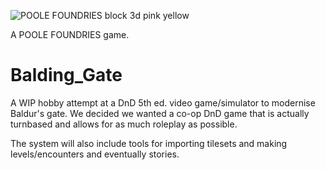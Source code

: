 ![POOLE FOUNDRIES block 3d pink yellow](https://user-images.githubusercontent.com/11618525/146427288-8fae2d7d-d788-4867-8adb-b6b8722672fa.png)

A POOLE FOUNDRIES game.
# Balding_Gate

A WIP hobby attempt at a DnD 5th ed. video game/simulator to modernise Baldur's gate. We decided we wanted a co-op DnD game that is actually turnbased and allows for as much roleplay as possible.

The system will also include tools for importing tilesets and making levels/encounters and eventually stories.

